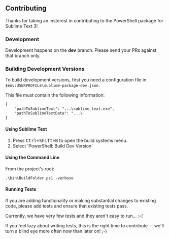 ## Contributing

Thanks for taking an insterest in contributing to the PowerShell package for
Sublime Text 3!


### Development

Development happens on the **dev** branch. Please send your PRs against that
branch only.


### Building Development Versions

To build development versions, first you need a configuration file in
`$env:USERPROFILE\sublime-package-dev.json`.

This file must contain the following information:

    {
        "pathToSublimeText": "...\sublime_text.exe",
        "pathToSublimeTextData": "...\
    }


#### Using Sublime Text

1. Press <kbd>Ctrl+Shift+B</kbd> to open the build systems menu.
2. Select 'PowerShell: Build Dev Version'


#### Using the Command Line

From the project's root:

    .\bin\BuildFolder.ps1 -verbose


#### Running Tests

If you are adding functionality or making substantial changes to existing
code, please add tests and ensure that existing tests pass.

Currently, we have very few tests and they aren't easy to run... :-(

If you feel lazy about writing tests, this is the right time to contribute --
we'll turn a blind eye more often now than later on! ;-)
